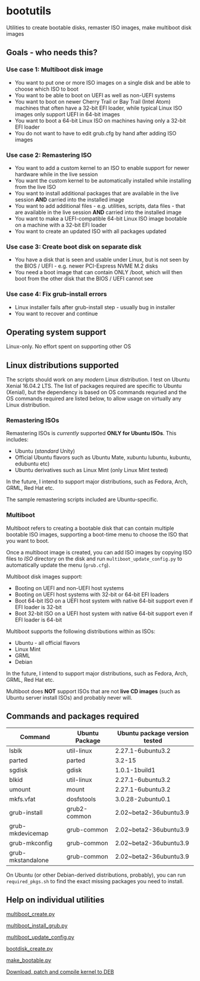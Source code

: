 # bootutils
Utilities to create bootable disks, remaster ISO images, make multiboot disk images

## Goals - who needs this?
### Use case 1: Multiboot disk image
- You want to put one or more ISO images on a single disk and be able to choose which ISO to boot
- You want to be able to boot on UEFI as well as non-UEFI systems
- You want to boot on newer Cherry Trail or Bay Trail (Intel Atom) machines that often have a 32-bit EFI loader, while typical Linux ISO images only support UEFI in 64-bit images
- You want to boot a 64-bit Linux ISO on machines having only a 32-bit EFI loader
- You do not want to have to edit grub.cfg by hand after adding ISO images

### Use case 2: Remastering ISO
- You want to add a custom kernel to an ISO to enable support for newer hardware while in the live session
- You want the custom kernel to be automatically installed while installing from the live ISO
- You want to install additional packages that are available in the live session **AND** carried into the installed image
- You want to add additional files - e.g. utilities, scripts, data files - that are available in the live session **AND** carried into the installed image
- You want to make a UEFI-compatible 64-bit Linux ISO image bootable on a machine with a 32-bit EFI loader
- You want to create an updated ISO with all packages updated

### Use case 3: Create boot disk on separate disk
- You have a disk that is seen and usable under Linux, but is not seen by the BIOS / UEFI - e.g. newer PCI-Express NVME M.2 disks
- You need a boot image that can contain ONLY /boot, which will then boot from the other disk that the BIOS / UEFI cannot see

### Use case 4: Fix grub-install errors
- Linux installer fails after grub-install step - usually bug in installer
- You want to recover and continue


## Operating system support
Linux-only. No effort spent on supporting other OS

## Linux distributions supported
The scripts should work on any *modern* Linux distribution. I test on Ubuntu Xenial 16.04.2 LTS. The list of packages required are specific to Ubuntu (Xenial), but the dependency is based on OS commands requried and the OS commands required are listed below, to allow usage on virtually any Linux distribution.

### Remastering ISOs
Remastering ISOs is *currently* supported **ONLY for Ubuntu ISOs**. This includes:

- Ubuntu (*standard* Unity)
- Official Ubuntu flavors such as Ubuntu Mate, xubuntu lubuntu, kubuntu, edubuntu etc)
- Ubuntu derivatives such as Linux Mint (only Linux Mint tested)

In the future, I intend to support major distributions, such as Fedora, Arch, GRML, Red Hat etc.

The sample remastering scripts included are Ubuntu-specific.

### Multiboot
Multiboot refers to creating a bootable disk that can contain multiple bootable ISO images, supporting a boot-time menu to choose the ISO that you want to boot.

Once a multiboot image is created, you can add ISO images by copying ISO files to *ISO* directory on the disk and run ```multiboot_update_config.py``` to automatically update the menu (```grub.cfg```).

Multiboot disk images support:
- Booting on UEFI and non-UEFI host systems
- Booting on UEFI host systems with 32-bit or 64-bit EFI loaders
- Boot 64-bit ISO on a UEFI host system with native 64-bit support even if EFI loader is 32-bit
- Boot 32-bit ISO on a UEFI host system with native 64-bit support even if EFI loader is 64-bit

Multiboot supports the following distributions within as ISOs:

- Ubuntu - all official flavors
- Linux Mint
- GRML
- Debian

In the future, I intend to support major distributions, such as Fedora, Arch, GRML, Red Hat etc.

Multiboot does **NOT** support ISOs that are not **live CD images** (such as Ubuntu server install ISOs) and probably never will.

## Commands and packages required

| Command | Ubuntu Package | Ubuntu package version tested |
| ------- | -------------- | ----------------------------- |
| lsblk | util-linux | 2.27.1-6ubuntu3.2 |
| parted | parted | 3.2-15 |
| sgdisk | gdisk | 1.0.1-1build1 |
| blkid | util-linux | 2.27.1-6ubuntu3.2 |
| umount | mount | 2.27.1-6ubuntu3.2 |
| mkfs.vfat | dosfstools | 3.0.28-2ubuntu0.1 |
| grub-install | grub2-common | 2.02~beta2-36ubuntu3.9 |
| grub-mkdevicemap | grub-common | 2.02~beta2-36ubuntu3.9 |
| grub-mkconfig | grub-common | 2.02~beta2-36ubuntu3.9 |
| grub-mkstandalone | grub-common | 2.02~beta2-36ubuntu3.9 |

On Ubuntu (or other Debian-derived distributions, probably), you can run ```required_pkgs.sh``` to find the exact missing packages you need to install.

## Help on individual utilities

[multiboot_create.py](docs/multiboot_create.md)

[multiboot_install_grub.py](docs/multiboot_install_grub.md)

[multiboot_update_config.py](docs/multiboot_update_config.md)

[bootdisk_create.py](docs/bootdisk_create.md)

[make_bootable.py](docs/make_bootable.md)

[Download, patch and compile kernel to DEB](docs/kernel_compile.md)
